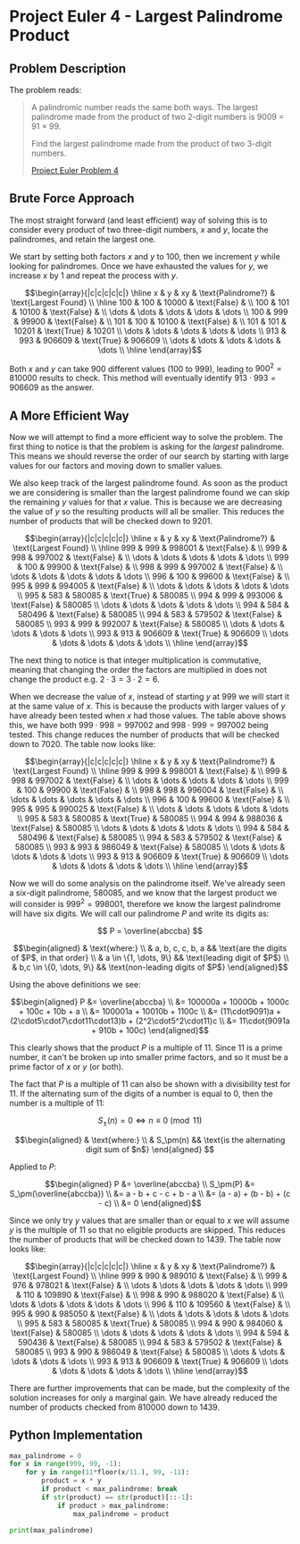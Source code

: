 # Project Euler 4 - Largest Palindrome Product

## Problem Description
The problem reads:

> A palindromic number reads the same both ways. The largest palindrome made
> from the product of two 2-digit numbers is 9009 = 91 $\times$ 99.
>     
> Find the largest palindrome made from the product of two 3-digit numbers.
>
> [Project Euler Problem 4](https://projecteuler.net/problem=4)

## Brute Force Approach
The most straight forward (and least efficient) way of solving this is to
consider every product of two three-digit numbers, $x$ and $y$, locate the
palindromes, and retain the largest one.

We start by setting both factors $x$ and $y$ to 100, then we increment $y$ while
looking for palindromes. Once we have exhausted the values for $y$, we increase
$x$ by 1 and repeat the process with $y$.

$$\begin{array}{|c|c|c|c|c|}
    \hline
    x & y & xy & \text{Palindrome?} & \text{Largest Found} \\
    \hline
    100 & 100 & 10000 & \text{False} & \\
    100 & 101 & 10100 & \text{False} & \\
    \dots & \dots & \dots & \dots & \dots \\
    100 & 999 & 99900 & \text{False} & \\
    101 & 100 & 10100 & \text{False} & \\
    101 & 101 & 10201 & \text{True} & 10201 \\
    \dots & \dots & \dots & \dots & \dots \\
    913 & 993 & 906609 & \text{True} & 906609 \\
    \dots & \dots & \dots & \dots & \dots \\
    \hline
\end{array}$$

Both $x$ and $y$ can take 900 different values (100 to 999), leading to $900^2 = 810000$ results to check. This method will eventually identify $913\cdot993=906609$ as the answer.

## A More Efficient Way
Now we will attempt to find a more efficient way to solve the problem. The first
thing to notice is that the problem is asking for the *largest* palindrome.
This means we should reverse the order of our search by starting with large
values for our factors and moving down to smaller values.

We also keep track of the largest palindrome found. As soon as the product we
are considering is smaller than the largest palindrome found we can skip the
remaining $y$ values for that $x$ value. This is because we are decreasing the
value of $y$ so the resulting products will all be smaller. This reduces the
number of products that will be checked down to 9201.

$$\begin{array}{|c|c|c|c|c|}
    \hline
    x & y & xy & \text{Palindrome?} & \text{Largest Found} \\
    \hline
    999 & 999 & 998001 & \text{False} & \\
    999 & 998 & 997002 & \text{False} & \\
    \dots & \dots & \dots & \dots & \dots \\
    999 & 100 & 99900 & \text{False} & \\
    998 & 999 & 997002 & \text{False} & \\
    \dots & \dots & \dots & \dots & \dots \\
    996 & 100 & 99600 & \text{False} & \\
    995 & 999 & 994005 & \text{False} & \\
    \dots & \dots & \dots & \dots & \dots \\
    995 & 583 & 580085 & \text{True} & 580085 \\
    994 & 999 & 993006 & \text{False} & 580085 \\
    \dots & \dots & \dots & \dots & \dots \\
    994 & 584 & 580496 & \text{False} & 580085 \\
    994 & 583 & 579502 & \text{False} & 580085 \\
    993 & 999 & 992007 & \text{False} & 580085 \\
    \dots & \dots & \dots & \dots & \dots \\
    993 & 913 & 906609 & \text{True} & 906609 \\
    \dots & \dots & \dots & \dots & \dots \\
    \hline
\end{array}$$

The next thing to notice is that integer multiplication is commutative, meaning
that changing the order the factors are multiplied in does not change the
product e.g. $2\cdot3 = 3\cdot2 = 6$.

When we decrease the value of $x$, instead of starting $y$ at 999 we will start
it at the same value of $x$. This is because the products with larger values of
$y$ have already been tested when $x$ had those values. The table above shows
this, we have both $999\cdot998=997002$ and $998\cdot999=997002$ being tested.
This change reduces the number of products that will be checked down to 7020.
The table now looks like:

$$\begin{array}{|c|c|c|c|c|}
    \hline
    x & y & xy & \text{Palindrome?} & \text{Largest Found} \\
    \hline
    999 & 999 & 998001 & \text{False} & \\
    999 & 998 & 997002 & \text{False} & \\
    \dots & \dots & \dots & \dots & \dots \\
    999 & 100 & 99900 & \text{False} & \\
    998 & 998 & 996004 & \text{False} & \\
    \dots & \dots & \dots & \dots & \dots \\
    996 & 100 & 99600 & \text{False} & \\
    995 & 995 & 990025 & \text{False} & \\
    \dots & \dots & \dots & \dots & \dots \\
    995 & 583 & 580085 & \text{True} & 580085 \\
    994 & 994 & 988036 & \text{False} & 580085 \\
    \dots & \dots & \dots & \dots & \dots \\
    994 & 584 & 580496 & \text{False} & 580085 \\
    994 & 583 & 579502 & \text{False} & 580085 \\
    993 & 993 & 986049 & \text{False} & 580085 \\
    \dots & \dots & \dots & \dots & \dots \\
    993 & 913 & 906609 & \text{True} & 906609 \\
    \dots & \dots & \dots & \dots & \dots \\
    \hline
\end{array}$$

Now we will do some analysis on the palindrome itself. We've already seen a
six-digit palindrome, 580085, and we know that the largest product we will
consider is $999^2 = 998001$, therefore we know the largest palindrome will have
six digits. We will call our palindrome $P$ and write its digits as:

$$ P = \overline{abccba} $$

$$\begin{aligned}
    & \text{where:} \\
    & a, b, c, c, b, a && \text{are the digits of $P$, in that order} \\
    & a \in \{1, \dots, 9\} && \text{leading digit of $P$} \\
    & b,c \in \{0, \dots, 9\} && \text{non-leading digits of $P$}
\end{aligned}$$

Using the above definitions we see:

$$\begin{aligned}
    P &= \overline{abccba} \\
    &= 100000a + 10000b + 1000c + 100c + 10b + a \\
    &= 100001a + 10010b + 1100c \\
    &= (11\cdot9091)a + (2\cdot5\cdot7\cdot11\cdot13)b
        + (2^2\cdot5^2\cdot11)c \\
    &= 11\cdot(9091a + 910b + 100c)
\end{aligned}$$

This clearly shows that the product $P$ is a multiple of 11. Since 11 is a prime
number, it can't be broken up into smaller prime factors, and so it must be a
prime factor of $x$ or $y$ (or both).

The fact that $P$ is a multiple of 11 can also be shown with a divisibility test
for 11. If the alternating sum of the digits of a number is equal to 0, then the
number is a multiple of 11:

$$S_\pm(n) = 0 \iff n \equiv 0 \pmod{11}$$

$$\begin{aligned}
    & \text{where:} \\
    & S_\pm(n) && \text{is the alternating digit sum of $n$}
\end{aligned} $$

Applied to $P$:

$$\begin{aligned}
    P &= \overline{abccba} \\
    S_\pm(P) &= S_\pm(\overline{abccba}) \\
    &= a - b + c - c + b - a \\
    &= (a - a) + (b - b) + (c - c) \\
    &= 0
\end{aligned}$$

Since we only try $y$ values that are smaller than or equal to $x$ we will
assume $y$ is the multiple of 11 so that no eligible products are skipped. This
reduces the number of products that will be checked down to 1439. The table now
looks like:

$$\begin{array}{|c|c|c|c|c|}
    \hline
    x & y & xy & \text{Palindrome?} & \text{Largest Found} \\
    \hline
    999 & 990 & 989010 & \text{False} & \\
    999 & 976 & 978021 & \text{False} & \\
    \dots & \dots & \dots & \dots & \dots \\
    999 & 110 & 109890 & \text{False} & \\
    998 & 990 & 988020 & \text{False} & \\
    \dots & \dots & \dots & \dots & \dots \\
    996 & 110 & 109560 & \text{False} & \\
    995 & 990 & 985050 & \text{False} & \\
    \dots & \dots & \dots & \dots & \dots \\
    995 & 583 & 580085 & \text{True} & 580085 \\
    994 & 990 & 984060 & \text{False} & 580085 \\
    \dots & \dots & \dots & \dots & \dots \\
    994 & 594 & 590436 & \text{False} & 580085 \\
    994 & 583 & 579502 & \text{False} & 580085 \\
    993 & 990 & 986049 & \text{False} & 580085 \\
    \dots & \dots & \dots & \dots & \dots \\
    993 & 913 & 906609 & \text{True} & 906609 \\
    \dots & \dots & \dots & \dots & \dots \\
    \hline
\end{array}$$

There are further improvements that can be made, but the complexity of the
solution increases for only a marginal gain. We have already reduced the number
of products checked from 810000 down to 1439.

## Python Implementation
``` python
max_palindrome = 0
for x in range(999, 99, -1):
    for y in range(11*floor(x/11.), 99, -11):
        product = x * y
        if product < max_palindrome: break
        if str(product) == str(product)[::-1]:
            if product > max_palindrome:
                max_palindrome = product
                
print(max_palindrome)
```
